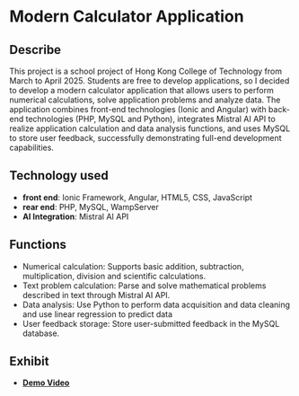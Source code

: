 # Modern Calculator Application

## Describe
This project is a school project of Hong Kong College of Technology from March to April 2025. Students are free to develop applications, so I decided to develop a modern calculator application that allows users to perform numerical calculations, solve application problems and analyze data. The application combines front-end technologies (Ionic and Angular) with back-end technologies (PHP, MySQL and Python), integrates Mistral AI API to realize application calculation and data analysis functions, and uses MySQL to store user feedback, successfully demonstrating full-end development capabilities.

## Technology used
- **front end**: Ionic Framework, Angular, HTML5, CSS, JavaScript
- **rear end**: PHP, MySQL, WampServer
- **AI Integration**: Mistral AI API

## Functions
- Numerical calculation: Supports basic addition, subtraction, multiplication, division and scientific calculations.
- Text problem calculation: Parse and solve mathematical problems described in text through Mistral AI API.
- Data analysis: Use Python to perform data acquisition and data cleaning and use linear regression to predict data
- User feedback storage: Store user-submitted feedback in the MySQL database.

## Exhibit
- **[Demo Video](https://youtube.com/yourvideo)**
